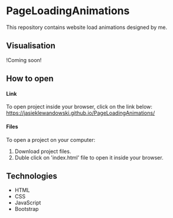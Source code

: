 # PageLoadingAnimations
This repository contains website load animations designed by me. 

## Visualisation
!Coming soon!
  
## How to open

#### Link
To open project inside your browser, click on the link below:   
https://jasieklewandowski.github.io/PageLoadingAnimations/
 
#### Files
To open a project on your computer:
1. Download project files.  
2. Duble click on 'index.html' file to open it inside your browser.  
  
    
## Technologies
  
* HTML
* CSS
* JavaScript 
* Bootstrap
